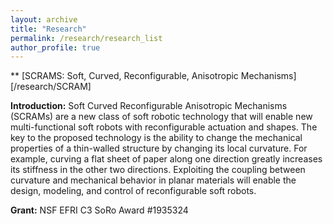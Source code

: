 ```yaml
---
layout: archive
title: "Research"
permalink: /research/research_list
author_profile: true
---
```


** [SCRAMS: Soft, Curved, Reconfigurable, Anisotropic Mechanisms][/research/SCRAM]

**Introduction:** Soft Curved Reconfigurable Anisotropic Mechanisms (SCRAMs) are a new class of soft robotic technology that will enable new multi-functional soft robots with reconfigurable actuation and shapes. The key to the proposed technology is the ability to change the mechanical properties of a thin-walled structure by changing its local curvature. For example, curving a flat sheet of paper along one direction greatly increases its stiffness in the other two directions. Exploiting the coupling between curvature and mechanical behavior in planar materials will enable the design, modeling, and control of reconfigurable soft robots.

**Grant:** NSF EFRI C3 SoRo Award #1935324